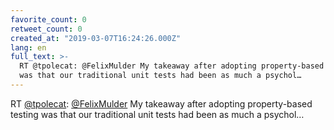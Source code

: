 ```yaml
---
favorite_count: 0
retweet_count: 0
created_at: "2019-03-07T16:24:26.000Z"
lang: en
full_text: >-
  RT @tpolecat: @FelixMulder My takeaway after adopting property-based testing
  was that our traditional unit tests had been as much a psychol…
---
```


RT [@tpolecat](https://twitter.com/tpolecat):
[@FelixMulder](https://twitter.com/FelixMulder) My takeaway after adopting
property-based testing was that our traditional unit tests had been as much a
psychol…
